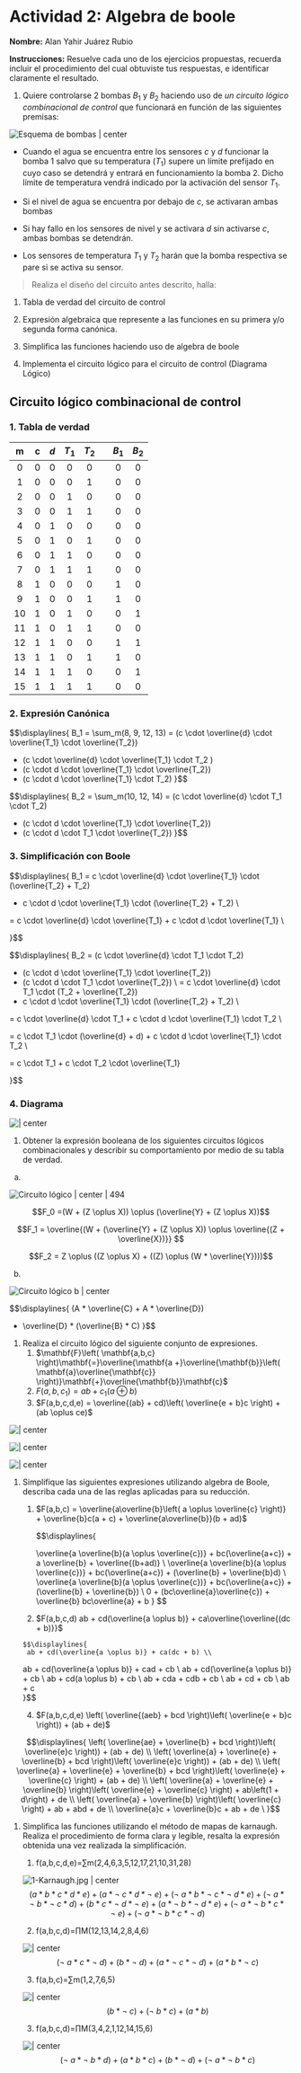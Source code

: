 # Actividad 2: Algebra de boole

**Nombre:** Alan Yahir Juárez Rubio

**Instrucciones:** Resuelve cada uno de los ejercicios propuestas, recuerda incluir el procedimiento del cual obtuviste tus respuestas, e identificar claramente el resultado.

1.  Quiere controlarse 2 bombas $B_1$ y $B_2$ haciendo uso de _un circuito lógico combinacional de control_ que funcionará en función de las siguientes premisas:

![Esquema de bombas | center ](attachments/1-bombas-esquema.jpg)



- Cuando el agua se encuentra entre los sensores $c$ y $d$ funcionar la bomba 1 salvo que su temperatura ($T_1$) supere un límite prefijado en cuyo caso se detendrá y entrará en funcionamiento la bomba 2. Dicho límite de temperatura vendrá indicado por la activación del sensor $T_1$.

- Si el nivel de agua se encuentra por debajo de $c$, se activaran ambas bombas

- Si hay fallo en los sensores de nivel y se activara $d$ sin activarse $c$, ambas bombas se detendrán.

- Los sensores de temperatura $T_1$ y $T_2$ harán que la bomba respectiva se pare si se activa su sensor.

> Realiza el diseño del circuito antes descrito, halla:

1.  Tabla de verdad del circuito de control

2.  Expresión algebraica que represente a las funciones en su primera y/o segunda forma canónica.

3.  Simplifica las funciones haciendo uso de algebra de boole

4.  Implementa el circuito lógico para el circuito de control (Diagrama Lógico)

<div style="page-break-after: always;"></div>

## Circuito lógico combinacional de control

### 1. Tabla de verdad

|  m  |  c  | $d$ | $T_1$ | $T_2$ |     | $B_1$ | $B_2$ |
|:---:|:---:|:---:|:-----:|:-----:| --- |:-----:|:-----:|
|  0  |  0  |  0  |   0   |   0   |     |   0   |   0   |
|  1  |  0  |  0  |   0   |   1   |     |   0   |   0   |
|  2  |  0  |  0  |   1   |   0   |     |   0   |   0   |
|  3  |  0  |  0  |   1   |   1   |     |   0   |   0   |
|  4  |  0  |  1  |   0   |   0   |     |   0   |   0   |
|  5  |  0  |  1  |   0   |   1   |     |   0   |   0   |
|  6  |  0  |  1  |   1   |   0   |     |   0   |   0   |
|  7  |  0  |  1  |   1   |   1   |     |   0   |   0   |
|  8  |  1  |  0  |   0   |   0   |     |   1   |   0   |
|  9  |  1  |  0  |   0   |   1   |     |   1   |   0   |
| 10  |  1  |  0  |   1   |   0   |     |   0   |   1   |
| 11  |  1  |  0  |   1   |   1   |     |   0   |   0   |
| 12  |  1  |  1  |   0   |   0   |     |   1   |   1   |
| 13  |  1  |  1  |   0   |   1   |     |   1   |   0   |
| 14  |  1  |  1  |   1   |   0   |     |   0   |   1   |
| 15  |  1  |  1  |   1   |   1   |     |   0   |   0   |

### 2. Expresión Canónica

<!-- \sum _{m \in \{8, 9, 12, 13\}} -->

$$\displaylines{ B_1 = \sum_m(8, 9, 12, 13) 
= (c \cdot \overline{d} \cdot \overline{T_1} \cdot \overline{T_2})
+ (c \cdot \overline{d} \cdot \overline{T_1} \cdot T_2 )
+ (c \cdot d \cdot \overline{T_1} \cdot \overline{T_2})
+ (c \cdot d \cdot \overline{T_1} \cdot T_2)
}$$

$$\displaylines{ B_2 = \sum_m(10, 12, 14) 
= (c \cdot \overline{d} \cdot T_1 \cdot T_2)
+ (c \cdot d \cdot \overline{T_1} \cdot \overline{T_2})
+ (c \cdot d \cdot T_1 \cdot \overline{T_2})
}$$

### 3. Simplificación con Boole

$$\displaylines{ B_1
= c \cdot \overline{d} \cdot \overline{T_1} \cdot (\overline{T_2} + T_2)
+ c \cdot d \cdot \overline{T_1} \cdot (\overline{T_2} + T_2) \\

= c \cdot \overline{d} \cdot \overline{T_1} + c \cdot d \cdot \overline{T_1} \\

}$$

$$\displaylines{ B_2
= (c \cdot \overline{d} \cdot T_1 \cdot T_2)
+ (c \cdot d \cdot \overline{T_1} \cdot \overline{T_2})
+ (c \cdot d \cdot T_1 \cdot \overline{T_2}) \\
= c \cdot \overline{d} \cdot T_1 \cdot (T_2 + \overline{T_2})
+ c \cdot d \cdot \overline{T_1} \cdot (\overline{T_2} + T_2) \\

= c \cdot \overline{d} \cdot T_1 + c \cdot d \cdot \overline{T_1} \cdot T_2 \\

= c \cdot T_1 \cdot (\overline{d} + d) + c \cdot d \cdot \overline{T_1} \cdot T_2 \\

= c \cdot T_1 + c \cdot T_2 \cdot \overline{T_1}
  
}$$

<div style="page-break-after: always;"></div>

### 4. Diagrama

![ | center](attachments/1-circuito-lógico.jpg)


<div style="page-break-after: always;"></div>
 
1.  Obtener la expresión booleana de los siguientes circuitos lógicos combinacionales y describir su comportamiento por medio de su tabla de verdad.
 

<ol type="a">
	<li></li>
</ol>



![Circuito lógico |  center | 494](attachments/2-circuito-lógico-a.jpg)

$$F_0 =(W + (Z \oplus X)) \oplus (\overline{Y} + (Z \oplus X))$$

$$F_1 = \overline{(W + (\overline{Y} + (Z \oplus X)) \oplus \overline{(Z + \overline{X})}} $$

$$F_2 = Z \oplus ((Z \oplus X) + ((Z) \oplus (W * \overline{Y})))$$

<ol start="2" type="a">
	<li></li>
</ol>

![Circuito lógico b | center](attachments/3-circuito-lógico-b.jpg)

$$\displaylines{
(A * \overline{C} + A * \overline{D})
+ \overline{D} * (\overline{B} * C)
}$$


1.  Realiza el circuito lógico del siguiente conjunto de expresiones.
	1.  $\mathbf{F}\left( \mathbf{a,b,c} \right)\mathbf{=}\overline{\mathbf{a +}\overline{\mathbf{b}}\left( \mathbf{a}\overline{\mathbf{c}} \right)}\mathbf{+}\overline{\mathbf{b}}\mathbf{c}$
	2.  $F\left( a,b,c_{1} \right) = ab + c_{1}(a \oplus b)$
	3.  $F(a,b,c,d,e) = \overline{(ab} + cd)\left( \overline{e + b}c \right) + (ab \oplus ce)$

![ | center](attachments/4-circuito-lógico.jpg)


![ | center](attachments/5-circuito-lógico.jpg)

![ | center](attachments/6-circuito-lógico.jpg)

1. Simplifique las siguientes expresiones utilizando algebra de Boole, describa cada una de las reglas aplicadas para su reducción.
	1.  $F(a,b,c) = \overline{a\overline{b}\left( a \oplus \overline{c} \right)} + \overline{b}c(a + c) + \overline{a\overline{b}}(b + ad)$
	   
		$$\displaylines{
		
		\overline{a \overline{b}(a \oplus \overline{c})} + bc(\overline{a+c}) + a \overline{b} + \overline{(b+ad)} \\
		\overline{a \overline{b}(a \oplus \overline{c})} + bc(\overline{a+c}) + (\overline{b} + \overline{b}d) \\
		\overline{a \overline{b}(a \oplus \overline{c})} + bc(\overline{a+c}) + (\overline{b} + \overline{b}) \\
		0 + (bc\overline{a}\overline{c}) + \overline{b}
		bc\overline{a} + b
		}
	$$
	   
	3.  $F(a,b,c,d) ab + cd(\overline{a \oplus b)} + ca\overline{\overline{(dc + b)}}$
	   
	   $$\displaylines{
	    ab + cd(\overline{a \oplus b)} + ca(dc + b) \\
	ab + cd(\overline{a \oplus b)} + cad + cb \\
	ab + cd(\overline{a \oplus b)} + cb \\
	ab + cd(a \oplus b) + cb \\
	ab + cda + cdb + cb \\
	ab + cd + cb \\
	ab + c \
	    }$$
	   
	4.  $F(a,b,c,d,e) \left( \overline{(aeb} + bcd \right)\left( \overline{e + b}c \right)) + (ab + de)$

$$\displaylines{
\left( \overline{ae} + \overline{b} + bcd \right)\left( \overline{e}c \right)) + (ab + de) \\
\left( \overline{a} + \overline{e} + \overline{b} + bcd \right)\left( \overline{e}c \right)) + (ab + de) \\
\left( \overline{a} + \overline{e} + \overline{b} + bcd \right)\left( \overline{e} + \overline{c} \right) + (ab + de) \\
\left( \overline{a} + \overline{e} + \overline{b} \right)\left( \overline{e} + \overline{c} \right) + ab\left(1 + d\right) + de \\
\left( \overline{a} + \overline{b} \right)\left( \overline{c} \right) + ab + abd + de \\
\overline{a}c + \overline{b}c + ab + de \
}$$

 
1. Simplifica las funciones utilizando el método de mapas de karnaugh. Realiza el procedimiento de forma clara y legible, resalta la expresión obtenida una vez realizada la simplificación.
	1.  f(a,b,c,d,e)=∑m(2,4,6,3,5,12,17,21,10,31,28)
	 
	
	![1-Karnaugh.jpg | center](attachments/1-karnaugh.jpg)
	$$(a*b*c*d*e)+(a*¬\ c*d*¬\ e)+(¬\ a*b*¬\ c*¬\ d*e)+(¬\ a*¬\ b*¬\ c*d)+(b*c*¬\ d*¬\ e)+(a*¬\ b*¬\ d*e)+(¬\ a*¬\ b*c*¬\ e)+(¬\ a*¬\ b*c*¬\ d)$$
	
	2.  f(a,b,c,d)=∏M(12,13,14,2,8,4,6)
	
	![ | center](attachments/2-karnaugh.jpg)
	$$(¬\ a*c*¬\ d)+(b*¬\ d)+(a*¬\ c*¬\ d)+(a*b*¬\ c)$$
	
	3.  f(a,b,c)=∑m(1,2,7,6,5)
	   
	![ | center](attachments/3-karnaugh.jpg)
	$$(b*¬\ c)+(¬\ b*c)+(a*b)$$
	
	3.  f(a,b,c,d)=∏M(3,4,2,1,12,14,15,6)
	
	![ | center](attachments/4-karnaugh.jpg)
	$$(¬\ a*¬\ b*d)+(a*b*c)+(b*¬\ d)+(¬\ a*¬\ b*c)$$